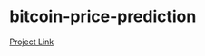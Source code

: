 # bitcoin-price-prediction

<a href="https://ashamandale-bitcoin-price-prediction-app-zyrh8y.streamlit.app/" target="_blank">Project Link</a>

